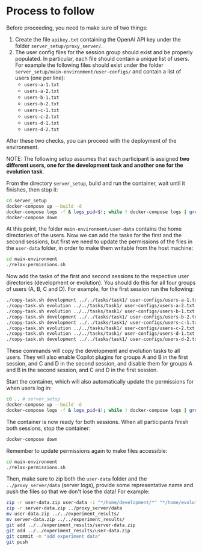 # Process to follow

Before proceeding, you need to make sure of two things:
1. Create the file `apikey.txt` containing the OpenAI API key under the folder `server_setup/proxy_server/`.
2. The user config files for the session group should exist and be properly populated. In particular, each file should contain a unique list of users. For example the following files should exist under the folder `server_setup/main-environment/user-configs/` and contain a list of users (one per line):
    - `users-a-1.txt`
    - `users-a-2.txt`
    - `users-b-1.txt`
    - `users-b-2.txt`
    - `users-c-1.txt`
    - `users-c-2.txt`
    - `users-d-1.txt`
    - `users-d-2.txt`

After these two checks, you can proceed with the deployment of the environment.

NOTE: The following setup assumes that each participant is assigned **two different users, one for the development task and another one for the evolution task**.

From the directory `server_setup`, build and run the container, wait until it finishes, then stop it:

```bash
cd server_setup
docker-compose up --build -d
docker-compose logs -f & logs_pid=$!; while ! docker-compose logs | grep -q "ICSE26 study server up and running!"; do sleep 1; done; pkill -P $logs_pid
docker-compose down
```

At this point, the folder `main-environment/user-data` contains the home directories of the users. Now we can add the tasks for the first and the second sessions, but first we need to update the permissions of the files in the `user-data` folder, in order to make them writable from the host machine:

```bash
cd main-environment
./relax-permissions.sh
```

Now add the tasks of the first and second sessions to the respective user directories (development or evolution). You should do this for all four groups of users (A, B, C and D). For example, for the first session run the following:

```bash
./copy-task.sh development ../../tasks/task1/ user-configs/users-a-1.txt
./copy-task.sh evolution ../../tasks/task1/ user-configs/users-a-2.txt
./copy-task.sh evolution ../../tasks/task1/ user-configs/users-b-1.txt
./copy-task.sh development ../../tasks/task1/ user-configs/users-b-2.txt
./copy-task.sh development ../../tasks/task1/ user-configs/users-c-1.txt
./copy-task.sh evolution ../../tasks/task1/ user-configs/users-c-2.txt
./copy-task.sh evolution ../../tasks/task1/ user-configs/users-d-1.txt
./copy-task.sh development ../../tasks/task1/ user-configs/users-d-2.txt
```

These commands will copy the development and evolution tasks to all users. They will also enable Copilot plugins for groups A and B in the first session, and C and D in the second session, and disable them for groups A and B in the second session, and C and D in the first session.

Start the container, which will also automatically update the permissions for when users log in:

```bash
cd .. # server_setup
docker-compose up --build -d
docker-compose logs -f & logs_pid=$!; while ! docker-compose logs | grep -q "ICSE26 study server up and running!"; do sleep 1; done; pkill -P $logs_pid
```

The container is now ready for both sessions. When all participants finish both sessions, stop the container:

```bash
docker-compose down
```

Remember to update permissions again to make files accessible:

```bash
cd main-environment
./relax-permissions.sh
```

Then, make sure to zip both the `user-data` folder and the `../proxy_server/data` (server logs), provide some representative name and push the files so that we don't lose the data! For example:

```bash
zip -r user-data.zip user-data -i "*/home/development/*" "*/home/evolution/*" "*/home/.appworks/*" "*/home/.vscode-server/data/User/globalStorage/codelounge.tako/*" "*/home/.vscode-server/data/User/globalStorage/n3rds-inc.time/*"
zip -r server-data.zip ../proxy_server/data
mv user-data.zip ../../experiment_results/
mv server-data.zip ../../experiment_results/
git add ../../experiment_results/server-data.zip
git add ../../experiment_results/user-data.zip
git commit -m "add experiment data"
git push
```

